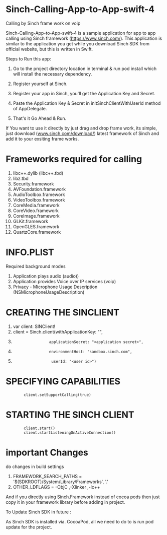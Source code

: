 # Sinch-Calling-App-to-App-swift-4
Calling by Sinch frame work on voip

Sinch-Calling-App-to-App-swift-4 is a sample application for app to app calling using Sinch framework (https://www.sinch.com/). This application is similar to the application you get while you download Sinch SDK from official website, but this is written in Swift.

Steps to Run this app:

1) Go to the project directory location in terminal & run pod install which will install the necessary dependency.

2) Register yourself at Sinch.

3) Register your app in Sinch, you'll get the Application Key and Secret.

4) Paste the Application Key & Secret in initSinchClientWithUserId method of AppDelegate.

5) That's it Go Ahead & Run.


If You want to use it directly by just drag and drop frame work, its simple, just download (www.sinch.com/download/) latest framework of Sinch and add it to your exsiting frame works.

# Frameworks required for calling
1) libc++.dylib (libc++.tbd)
2) libz.tbd
3) Security.framework
4) AVFoundation.framework
5) AudioToolbox.framework
6) VideoToolbox.framework
7) CoreMedia.framework
8) CoreVideo.framework 
9) CoreImage.framework
10) GLKit.framework
11) OpenGLES.framework
12) QuartzCore.framework

# INFO.PLIST
Required background modes 
1) Application plays audio (audio))
2) Application provides Voice over IP services (voip)
3) Privacy - Microphone Usage Description (NSMicrophoneUsageDescription)

# CREATING THE SINCLIENT

 1) var client: SINClient!
 2) client = Sinch.client(withApplicationKey: "<application key>",
 3)                     applicationSecret: "<application secret>",
 4)                     environmentHost: "sandbox.sinch.com",
 5)                      userId: "<user id>")


# SPECIFYING CAPABILITIES
            client.setSupportCalling(true)

# STARTING THE SINCH CLIENT
            client.start()
            client.startListeningOnActiveConnection()
            
 # important Changes
 do changes in build settings
 1) FRAMEWORK_SEARCH_PATHS = '$(SDKROOT)/System/Library/Frameworks', '.'
 2) OTHER_LDFLAGS = -ObjC ,-Xlinker ,-lc++


And if you directly using Sinch.Framework instead of cocoa pods then just copy it in your framework library before adding in project. 

To Update Sinch SDK in future :

As Sinch SDK is installed via. CocoaPod, all we need to do to is run pod update for the project.




